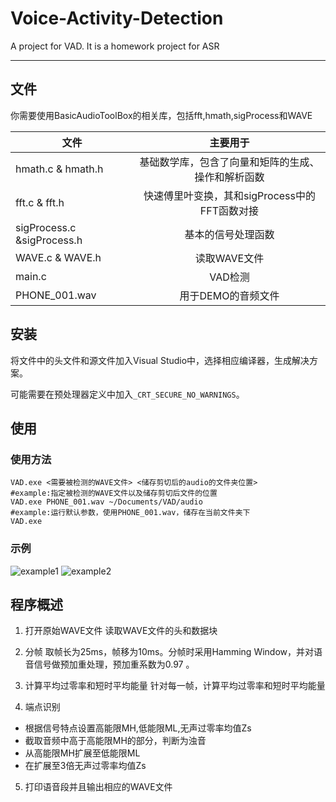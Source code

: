 # Voice-Activity-Detection
A project for VAD. It is a homework project for ASR

------------------

## 文件

你需要使用BasicAudioToolBox的相关库，包括fft,hmath,sigProcess和WAVE

| 文件        | 主要用于         |
| ------------- |:-------------:|
| hmath.c & hmath.h | 基础数学库，包含了向量和矩阵的生成、操作和解析函数 |
| fft.c & fft.h | 快速傅里叶变换，其和sigProcess中的FFT函数对接 |
| sigProcess.c &sigProcess.h | 基本的信号处理函数 |
| WAVE.c & WAVE.h | 读取WAVE文件 |
| main.c | VAD检测 |
| PHONE_001.wav | 用于DEMO的音频文件 |

## 安装
将文件中的头文件和源文件加入Visual Studio中，选择相应编译器，生成解决方案。

可能需要在预处理器定义中加入`_CRT_SECURE_NO_WARNINGS`。

## 使用
### 使用方法
```Shell
VAD.exe <需要被检测的WAVE文件> <储存剪切后的audio的文件夹位置>
#example:指定被检测的WAVE文件以及储存剪切后文件的位置
VAD.exe PHONE_001.wav ~/Documents/VAD/audio
#example:运行默认参数，使用PHONE_001.wav，储存在当前文件夹下
VAD.exe
```

### 示例
![example1](https://github.com/hangtinghen/Voice-Activity-Detection/blob/master/Pic/1.PNG)
![example2](https://github.com/hangtinghen/Voice-Activity-Detection/blob/master/Pic/2.PNG)

## 程序概述

1. 打开原始WAVE文件
读取WAVE文件的头和数据块

2. 分帧
取帧长为25ms，帧移为10ms。分帧时采用Hamming Window，并对语音信号做预加重处理，预加重系数为0.97 。

3. 计算平均过零率和短时平均能量
针对每一帧，计算平均过零率和短时平均能量

4. 端点识别
+ 根据信号特点设置高能限MH,低能限ML,无声过零率均值Zs
+ 截取音频中高于高能限MH的部分，判断为浊音
+ 从高能限MH扩展至低能限ML
+ 在扩展至3倍无声过零率均值Zs

5. 打印语音段并且输出相应的WAVE文件
